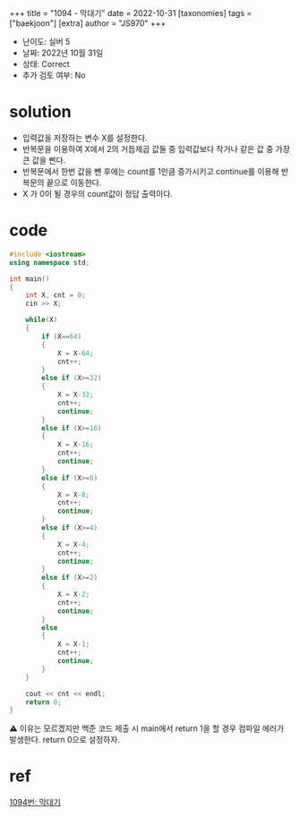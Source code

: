 +++
title = "1094 - 막대기"
date = 2022-10-31
[taxonomies]
tags = ["baekjoon"]
[extra]
author = "JS970"
+++

- 난이도: 실버 5
- 날짜: 2022년 10월 31일
- 상태: Correct
- 추가 검토 여부: No

# solution

- 입력값을 저장하는 변수 X를 설정한다.
- 반복문을 이용하여 X에서 2의 거듭제곱 값들 중 입력값보다 작거나 같은 값 중 가장 큰 값을 삔다.
- 반복문에서 한번 값을 뺀 후에는 count를 1만큼 증가시키고 continue를 이용해 반복문의 끝으로 이동한다.
- X 가 0이 될 경우의 count값이 정답 출력이다.

# code

```cpp
#include <iostream>
using namespace std;

int main()
{
    int X, cnt = 0;
    cin >> X;

    while(X)
    {
        if (X==64)
        {
            X = X-64;
            cnt++;
        }
        else if (X>=32)
        {
            X = X-32;
            cnt++;
            continue;
        }
        else if (X>=16)
        {
            X = X-16;
            cnt++;
            continue;
        }
        else if (X>=8)
        {
            X = X-8;
            cnt++;
            continue;
        }
        else if (X>=4)
        {
            X = X-4;
            cnt++;
            continue;
        }
        else if (X>=2)
        {
            X = X-2;
            cnt++;
            continue;
        }
        else
        {
            X = X-1;
            cnt++;
            continue;
        }
    }

    cout << cnt << endl;
    return 0;
}
```

<aside>
⚠️ 이유는 모르겠지만 백준 코드 제출 시 main에서 return 1을 할 경우 컴파일 에러가 발생한다. return 0으로 설정하자.

</aside>

# ref
[1094번: 막대기](https://www.acmicpc.net/problem/1094)